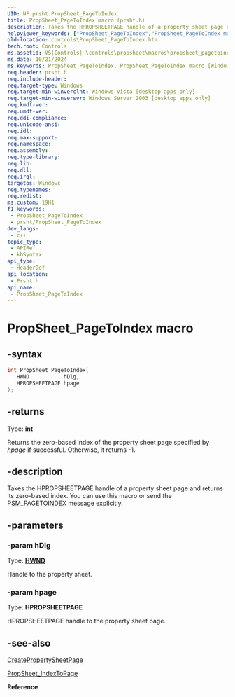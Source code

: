 ```yaml
---
UID: NF:prsht.PropSheet_PageToIndex
title: PropSheet_PageToIndex macro (prsht.h)
description: Takes the HPROPSHEETPAGE handle of a property sheet page and returns its zero-based index. You can use this macro or send the PSM_PAGETOINDEX message explicitly.
helpviewer_keywords: ["PropSheet_PageToIndex","PropSheet_PageToIndex macro [Windows Controls]","_win32_PropSheet_PageToIndex","_win32_PropSheet_PageToIndex_cpp","controls.PropSheet_PageToIndex","controls._win32_PropSheet_PageToIndex","prsht/PropSheet_PageToIndex"]
old-location: controls\PropSheet_PageToIndex.htm
tech.root: Controls
ms.assetid: VS|Controls|~\controls\propsheet\macros\propsheet_pagetoindex.htm
ms.date: 10/21/2024
ms.keywords: PropSheet_PageToIndex, PropSheet_PageToIndex macro [Windows Controls], _win32_PropSheet_PageToIndex, _win32_PropSheet_PageToIndex_cpp, controls.PropSheet_PageToIndex, controls._win32_PropSheet_PageToIndex, prsht/PropSheet_PageToIndex
req.header: prsht.h
req.include-header: 
req.target-type: Windows
req.target-min-winverclnt: Windows Vista [desktop apps only]
req.target-min-winversvr: Windows Server 2003 [desktop apps only]
req.kmdf-ver: 
req.umdf-ver: 
req.ddi-compliance: 
req.unicode-ansi: 
req.idl: 
req.max-support: 
req.namespace: 
req.assembly: 
req.type-library: 
req.lib: 
req.dll: 
req.irql: 
targetos: Windows
req.typenames: 
req.redist: 
ms.custom: 19H1
f1_keywords:
 - PropSheet_PageToIndex
 - prsht/PropSheet_PageToIndex
dev_langs:
 - c++
topic_type:
 - APIRef
 - kbSyntax
api_type:
 - HeaderDef
api_location:
 - Prsht.h
api_name:
 - PropSheet_PageToIndex
---
```


# PropSheet_PageToIndex macro

## -syntax

```cpp
int PropSheet_PageToIndex(
   HWND           hDlg,
   HPROPSHEETPAGE hpage
);
```

## -returns

Type: **int**

Returns the zero-based index of the property sheet page specified by <i>hpage</i>  if successful. Otherwise, it returns -1.


## -description

Takes the HPROPSHEETPAGE handle of a property sheet page and returns its zero-based index. You can use this macro or send the <a href="/windows/desktop/controls/psm-pagetoindex">PSM_PAGETOINDEX</a> message explicitly.

## -parameters

### -param hDlg

Type: <b><a href="/windows/desktop/WinProg/windows-data-types">HWND</a></b>

Handle to the property sheet.

### -param hpage

Type: <b>HPROPSHEETPAGE</b>

HPROPSHEETPAGE handle to the property sheet page.

## -see-also

<a href="/windows/desktop/api/prsht/nf-prsht-createpropertysheetpagea">CreatePropertySheetPage</a>



<a href="/windows/desktop/api/prsht/nf-prsht-propsheet_indextopage">PropSheet_IndexToPage</a>



<b>Reference</b>
